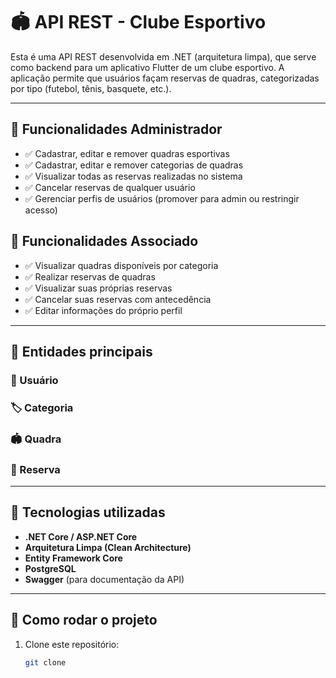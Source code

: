 # 🏟️ API REST - Clube Esportivo

Esta é uma API REST desenvolvida em .NET (arquitetura limpa), que serve como backend para um aplicativo Flutter de um clube esportivo. A aplicação permite que usuários façam reservas de quadras, categorizadas por tipo (futebol, tênis, basquete, etc.).

---

## 📌 Funcionalidades Administrador

- ✅ Cadastrar, editar e remover quadras esportivas
- ✅ Cadastrar, editar e remover categorias de quadras
- ✅ Visualizar todas as reservas realizadas no sistema
- ✅ Cancelar reservas de qualquer usuário
- ✅ Gerenciar perfis de usuários (promover para admin ou restringir acesso)

## 📌 Funcionalidades Associado

- ✅ Visualizar quadras disponíveis por categoria
- ✅ Realizar reservas de quadras
- ✅ Visualizar suas próprias reservas
- ✅ Cancelar suas reservas com antecedência
- ✅ Editar informações do próprio perfil

---

## 🧱 Entidades principais

### 👤 Usuário

### 🏷️ Categoria

### 🏟️ Quadra

### 📅 Reserva

---

## 📲 Tecnologias utilizadas

- **.NET Core / ASP.NET Core**
- **Arquitetura Limpa (Clean Architecture)**
- **Entity Framework Core**
- **PostgreSQL**
- **Swagger** (para documentação da API)

---

## 🔌 Como rodar o projeto

1. Clone este repositório:
   ```bash
   git clone
   ```
